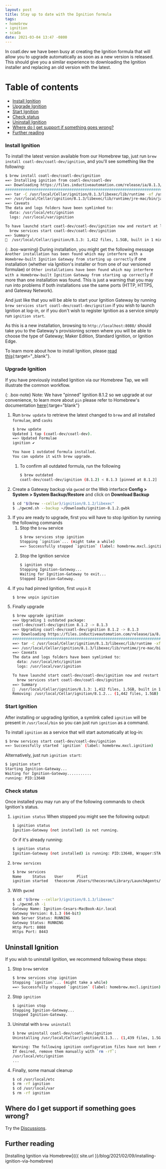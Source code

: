 ```yaml
---
layout: post
title: Stay up to date with the Ignition formula
tags:
- homebrew
- ignition
- scada
date: 2021-03-04 13:47 -0800
---
```

In coatl.dev we have been busy at creating the Ignition formula that will allow you to upgrade automatically as soon as a new version is released. This should give you a similar experience to downloading the Ignition installer and replacing an old version with the latest.

<!-- TOC -->
# Table of contents
- [Install Ignition](#install-ignition)
- [Upgrade Ignition](#upgrade-ignition)
- [Start Ignition](#start-ignition)
- [Check status](#check-status)
- [Uninstall Ignition](#uninstall-ignition)
- [Where do I get support if something goes wrong?](#where-do-i-get-support-if-something-goes-wrong)
- [Further reading](#further-reading)
<!-- END TOC -->

### Install Ignition
To install the latest version available from our Homebrew tap, just run `brew install coatl-dev/coatl-dev/ignition`, and you'll see something like the following:

```bash
$ brew install coatl-dev/coatl-dev/ignition
==> Installing ignition from coatl-dev/coatl-dev
==> Downloading https://files.inductiveautomation.com/release/ia/8.1.3/20210303-0915/Ignition-osx-8.1.3.zip
######################################################################## 100.0%
==> tar -C /usr/local/Cellar/ignition/8.1.3/libexec/lib/runtime -xf /usr/local/Cellar/ignition/8.1.3/libexec/lib/runtime/jre-mac.tar.gz
==> /usr/local/Cellar/ignition/8.1.3/libexec/lib/runtime/jre-mac/bin/java -classpath /usr/local/Cellar/ignition/8.1.3/lib/core/common/common.jar com.inductiveautomation.ignition.common.upgrader.Upgrader . /usr/local/Cellar/ignition/8.1.3/libexec/data /usr/local/Cellar/ignition/8.1.3/libexec/logs file=ignition.conf
==> Caveats
The data and logs folders have been symlinked to:
  data: /usr/local/etc/ignition
  logs: /usr/local/var/ignition

To have launchd start coatl-dev/coatl-dev/ignition now and restart at login:
  brew services start coatl-dev/coatl-dev/ignition
==> Summary
🍺  /usr/local/Cellar/ignition/8.1.3: 1,412 files, 1.5GB, built in 1 minute
```

{: .box-warning}
During installation, you might get the following message `Another installation has been found which may interfere with a Homebrew-built Ignition Gateway from starting up correctly` if one installation (whether via Ignition's installer or from one of our versioned formulae) or `Other installations have been found which may interfere with a Homebrew-built Ignition Gateway from starting up correctly` if more than one installation was found. This is just a warning that you may run into problems if both installations use the same ports (HTTP, HTTPS, and Gateway Network).

And just like that you will be able to start your Ignition Gateway by running `brew services start coatl-dev/coatl-dev/ignition` if you wish to launch Ignition at log-in, or if you don't wish to register Ignition as a service simply run `ignition start`.

As this is a new installation, browsing to `http://localhost:8088/` should take you to the Gateway's provisioning screen where you will be able to choose the type of Gateway; Maker Edition, Standard Ignition, or Ignition Edge.

To learn more about how to install Ignition, please [read this](https://docs.inductiveautomation.com/display/DOC81/Installing+and+Upgrading+Ignition#InstallingandUpgradingIgnition-InstallIgnition){:target="_blank"}.

### Upgrade Ignition
If you have previously installed Ignition via our Homebrew Tap, we will illustrate the common workflow.

{: .box-note}
Note: We have "pinned" Ignition 8.1.2 so we upgrade at our convenience, to learn more about `pin` please refer to Homebrew's documentation [here](https://docs.brew.sh/Manpage#pin-installed_formula-){:targe="blank"}

1. Run `brew update` to retrieve the latest changed to `brew` and all installed `formulae`, and `casks`
    ```bash
    $ brew update
    Updated 1 tap (coatl-dev/coatl-dev).
    ==> Updated Formulae
    ignition ✔
    
    You have 1 outdated formula installed.
    You can update it with brew upgrade.
    ```
    1. To confirm all outdated formula, run the following
        ```bash
        $ brew outdated
        coatl-dev/coatl-dev/ignition (8.1.2) < 8.1.3 [pinned at 8.1.2]
        ```
1. Create a Gateway backup via `gwcmd` or the Web interface **Config > System > System Backup/Restore** and click on **Download Backup**
    ```bash
    $ cd "$(brew --cellar)/ignition/8.1.2/libexec"
    $ ./gwcmd.sh --backup ~/Downloads/ignition-8.1.2.gwbk
    ```
1. If you are ready to upgrade, first you will have to stop Ignition by running the following commands
    1. Stop the `brew` service
        ```bash
        $ brew services stop ignition
        Stopping `ignition`... (might take a while)
        ==> Successfully stopped `ignition` (label: homebrew.mxcl.ignition)
        ```
    1. Stop the Ignition service
        ```bash
        $ ignition stop
        Stopping Ignition-Gateway...
        Waiting for Ignition-Gateway to exit...
        Stopped Ignition-Gateway.
        ```
1. If you had pinned Ignition, first `unpin` it
    ```bash
    $ brew unpin ignition
    ```
1. Finally upgrade
    ```bash
    $ brew upgrade ignition
    ==> Upgrading 1 outdated package:
    coatl-dev/coatl-dev/ignition 8.1.2 -> 8.1.3
    ==> Upgrading coatl-dev/coatl-dev/ignition 8.1.2 -> 8.1.3 
    ==> Downloading https://files.inductiveautomation.com/release/ia/8.1.3/20210303-0915/Ignition-osx-8.1.3.zip
    ######################################################################## 100.0%
    ==> tar -C /usr/local/Cellar/ignition/8.1.3/libexec/lib/runtime -xf /usr/local/Cellar/ignition/8.1.3/libexec/lib/runtime/jre-mac.tar.gz
    ==> /usr/local/Cellar/ignition/8.1.3/libexec/lib/runtime/jre-mac/bin/java -classpath /usr/local/Cellar/ignition/8.1.3/lib/core/common/common.jar com.inductiveautomation.ignition.common.upgrader.Upgrader . /usr/local/Cellar/ignition/8.1.3/libexec/data /usr/local/Cellar/ignition/8.1.3/libexec/logs file=ignition.conf
    ==> Caveats
    The data and logs folders have been symlinked to:
      data: /usr/local/etc/ignition
      logs: /usr/local/var/ignition
    
    To have launchd start coatl-dev/coatl-dev/ignition now and restart at login:
      brew services start coatl-dev/coatl-dev/ignition
    ==> Summary
    🍺  /usr/local/Cellar/ignition/8.1.3: 1,412 files, 1.5GB, built in 1 minute 4 seconds
    Removing: /usr/local/Cellar/ignition/8.1.2... (1,442 files, 1.5GB)
    ```

### Start Ignition
After installing or upgrading Ignition, a symlink called `ignition` will be present in `/usr/local/bin` so you can just run `ignition` as a command.

To install `ignition` as a service that will start automatically at log-in:
```bash
$ brew services start coatl-dev/coatl-dev/ignition
==> Successfully started `ignition` (label: homebrew.mxcl.ignition)
```

Alternatively, just run `ignition start`:
```bash
$ ignition start
Starting Ignition-Gateway...
Waiting for Ignition-Gateway...........
running: PID:13648
```

### Check status
Once installed you may run any of the following commands to check Ignition's status.

1. `ignition status`
    When stopped you might see the following output:
    ```bash
    $ ignition status
    Ignition-Gateway (not installed) is not running.
    ```
    Or if it's already running:
    ```bash
    $ ignition status
    Ignition-Gateway (not installed) is running: PID:13648, Wrapper:STARTED, Java:STARTED
    ```
1. `brew services`
    ```bash
    $ brew services
    Name     Status    User      Plist
    ignition started   thecesrom /Users/thecesrom/Library/LaunchAgents/homebrew.mxcl.ignition.plist
    ```
1. With `gwcmd`
    ```bash
    $ cd "$(brew --cellar)/ignition/8.1.3/libexec"
    $ ./gwcmd.sh -i
    Gateway Name: Ignition-Cesars-MacBook-Air.local
    Gateway Version: 8.1.3 (64-bit)
    Web Server Status: RUNNING
    Gateway Status: RUNNING
    Http Port: 8088
    Https Port: 8443
    ```

## Uninstall Ignition
If you wish to uninstall Ignition, we recommend following these steps:

1. Stop `brew` service
    ```bash
    $ brew services stop ignition
    Stopping `ignition`... (might take a while)
    ==> Successfully stopped `ignition` (label: homebrew.mxcl.ignition)
    ```
1. Stop `ignition`
    ```bash
    $ ignition stop
    Stopping Ignition-Gateway...
    Stopped Ignition-Gateway.
    ```
1. Uninstal with `brew uninstall`
    ```bash
    $ brew uninstall coatl-dev/coatl-dev/ignition
    Uninstalling /usr/local/Cellar/ignition/8.1.3... (1,439 files, 1.5GB)
    
    Warning: The following ignition configuration files have not been removed!
    If desired, remove them manually with `rm -rf`:
    /usr/local/etc/ignition
    ...
    ```
1. Finally, some manual cleanup
    ```bash
    $ cd /usr/local/etc
    $ rm -rf ignition
    $ cd /usr/local/var
    $ rm -rf ignition
    ```

## Where do I get support if something goes wrong?
Try the [Discussions](https://github.com/coatl-dev/discussions/discussions/categories/help).

## Further reading
[Installing Ignition via Homebrew]({{ site.url }}/blog/2021/02/09/installing-ignition-via-homebrew)

